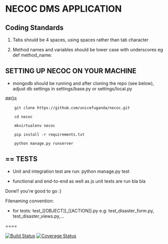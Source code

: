 NECOC DMS APPLICATION
=====================

Coding Standards
----------------
1.  Tabs should be 4 spaces, using spaces rather than tab character

2.  Method names and variables should be lower case with underscores eg def method_name:

SETTING UP NECOC ON YOUR MACHINE
-----------------------------------
* mongodb should be running and after cloning the repo (see below), adjust db settings in settings/base.py or settings/local.py

##Git

        git clone https://github.com/unicefuganda/necoc.git

        cd necoc

        mkvirtualenv necoc

        pip install -r requirements.txt

        python manage.py runserver

==
TESTS
------
* Unit and integration test are run:
        python manage.py test

* functional and end-to-end as well as js unit tests are run
        bla bla

Done!! you're good to go :)

Filenaming convention:
* for tests: test_[[OBJECT]]_[[ACTION]].py
e.g: test_disaster_form.py, test_disaster_views.py,...

====

[![Build Status](https://snap-ci.com/unicefuganda/necoc/branch/master/build_image)](https://snap-ci.com/unicefuganda/necoc/branch/master)
[![Coverage Status](https://coveralls.io/repos/unicefuganda/necoc/badge.png?branch=master)](https://coveralls.io/r/unicefuganda/necoc?branch=master)